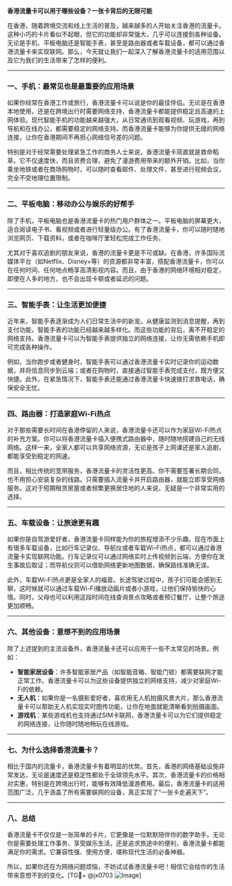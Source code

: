 **香港流量卡可以用于哪些设备？一张卡背后的无限可能**

在香港，随着跨境交流和线上生活的普及，越来越多的人开始关注香港的流量卡。这种小巧的卡片看似不起眼，但它的功能却非常强大，几乎可以连接到各种设备。无论是手机、平板电脑还是智能手表，甚至是路由器或者车载设备，都可以通过香港流量卡来实现联网。那么，今天就让我们一起深入了解香港流量卡的适用范围以及它为我们的生活带来了怎样的便利。

---

### **一、手机：最常见也是最重要的应用场景**

如果你经常在香港工作或旅行，香港流量卡可以说是你的最佳伴侣。无论是在香港本地使用，还是在跨境出行时需要网络支持，香港流量卡都能提供稳定且高速的上网体验。现代智能手机的功能越来越强大，从日常通讯到观看视频、玩游戏，再到导航和在线办公，都需要稳定的网络支持。而香港流量卡能够为你提供无缝的网络连接，让你在香港期间不再担心网络信号差的问题。

特别是对于经常需要处理紧急工作的商务人士来说，香港流量卡简直就是救命稻草。它不仅速度快，而且资费合理，避免了漫游费用带来的额外开销。比如，当你乘坐地铁或者在商场购物时，可以随时查看邮件、处理文件，甚至进行视频会议，完全不受地理位置限制。

---

### **二、平板电脑：移动办公与娱乐的好帮手**

除了手机，平板电脑也是香港流量卡的热门用户群体之一。平板电脑的屏幕更大，适合阅读电子书、看视频或者进行轻量级办公。有了香港流量卡，你可以随时随地浏览网页、下载资料，或者在咖啡厅里轻松完成工作任务。

尤其对于喜欢追剧的朋友来说，香港的流量卡更是不可或缺。在香港，许多国际流媒体平台（如Netflix、Disney+等）的资源都非常丰富，搭配香港流量卡，你可以在任何时间、任何地点畅享高清影视内容。而且，由于香港的网络环境相对稳定，即使在人多的地方，也不会出现卡顿或者延迟的问题。

---

### **三、智能手表：让生活更加便捷**

近年来，智能手表逐渐成为人们日常生活中的新宠。从健康监测到消息提醒，再到支付功能，智能手表的功能已经越来越多样化。而这些功能的背后，离不开稳定的网络支持。香港流量卡可以为智能手表提供独立的网络连接，让你无需依赖手机即可完成各种操作。

例如，当你跑步或者健身时，智能手表可以通过香港流量卡实时记录你的运动数据，并将信息同步到云端；或者在购物时，直接通过智能手表完成支付，既方便又快捷。此外，在紧急情况下，智能手表还能通过香港流量卡快速拨打求救电话，确保安全无忧。

---

### **四、路由器：打造家庭Wi-Fi热点**

对于那些需要长时间在香港停留的人来说，香港流量卡还可以作为家庭Wi-Fi热点的补充方案。你可以将香港流量卡插入便携式路由器中，随时随地搭建自己的无线网络。这样一来，全家人都可以共享网络资源，无论是孩子上网课还是家人追剧，都能享受到稳定的网速。

而且，相比传统的宽带服务，香港流量卡的灵活性更高。你不需要签署长期合同，也不用担心安装复杂的线路。只需要插入流量卡并开启路由器，就能立即享受网络服务。这对于短期租赁房屋或者频繁更换居住地的人来说，无疑是一个非常实用的选择。

---

### **五、车载设备：让旅途更有趣**

如果你是自驾游爱好者，香港流量卡同样能为你的旅程增添不少乐趣。现在市面上有很多车载设备，比如行车记录仪、导航仪或者车载Wi-Fi热点，都可以通过香港流量卡实现联网功能。行车记录仪可以通过网络实时上传视频到云端，方便你在发生事故后取证；而导航仪则可以借助网络更新地图数据，确保路线准确无误。

此外，车载Wi-Fi热点更是全家人的福音。长途驾驶过程中，孩子们可能会感到无聊，这时候就可以通过车载Wi-Fi播放动画片或者小游戏，让他们保持愉快的心情。同时，父母也可以利用这段时间在线查询景点攻略或者预订餐厅，让整个旅途更加顺畅。

---

### **六、其他设备：意想不到的应用场景**

除了上述提到的主流设备外，香港流量卡还可以应用于一些不太常见的场景。例如：

- **智能家居设备**：许多智能家居产品（如智能音箱、智能门锁）都需要联网才能正常工作。香港流量卡可以为这些设备提供独立的网络支持，减少对家庭Wi-Fi的依赖。
- **无人机**：如果你是一名摄影爱好者，喜欢用无人机拍摄风景大片，那么香港流量卡可以帮助无人机实现实时图传功能，让你在地面就能清晰看到拍摄画面。
- **游戏机**：某些游戏机也支持通过SIM卡联网，香港流量卡可以为它们提供稳定的网络连接，让你随时随地畅玩在线游戏。

---

### **七、为什么选择香港流量卡？**

相比于国内的流量卡，香港流量卡有着明显的优势。首先，香港的网络基础设施非常发达，无论是速度还是稳定性都处于全球领先水平。其次，香港流量卡的价格相对实惠，特别是在跨境出行时，能够有效降低漫游费用。最后，香港流量卡的适用范围广泛，几乎涵盖了所有需要联网的设备，真正实现了“一张卡走遍天下”。

---

### **八、总结**

香港流量卡不仅仅是一张简单的卡片，它更像是一位默默陪伴你的数字助手。无论你是需要处理工作事务、享受娱乐生活，还是追求旅途中的便利，香港流量卡都能满足你的需求。它兼容性强、使用方便，堪称现代生活的必备神器。

所以，如果你还在为网络问题烦恼，不妨试试香港流量卡吧！相信它会给你的生活带来意想不到的变化。[TG💪+ @jx0703 ![Image](https://github.com/user-attachments/assets/dbca1d08-cadb-493c-b0ec-ad6f7a83f270)]